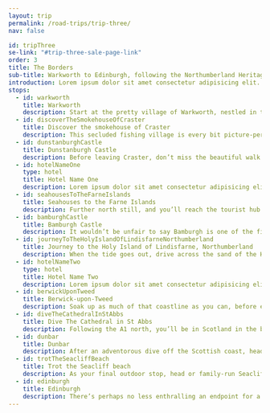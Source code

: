 ```yaml
---
layout: trip
permalink: /road-trips/trip-three/
nav: false

id: tripThree
se-link: "#trip-three-sale-page-link"
order: 3
title: The Borders
sub-title: Warkworth to Edinburgh, following the Northumberland Heritage Coast
introduction: Lorem ipsum dolor sit amet consectetur adipisicing elit. Iste recusandae maiores eum, eos quaerat delectus exercitationem ex sed repudiandae similique omnis? Cupiditate optio earum necessitatibus sequi, minima ipsum incidunt laborum commodi eveniet hic corporis molestias, repellendus animi quis iusto veritatis impedit? Consequuntur, ratione amet necessitatibus incidunt nobis velit. Ipsa eveniet mollitia debitis animi quam illum maxime, distinctio ea doloribus hic.
stops:
  - id: warkworth
    title: Warkworth
    description: Start at the pretty village of Warkworth, nestled in the southern reaches of the Northumberland Heritage Coast. Surrounded by the river Coquet, the cross-shaped keep of the castle stands watch over the high street, a reminder of the 600 years of history waiting to be explored.  The highlight has to be the gentle boat trip to the castle’s hermitage, a small private chapel cut into the sandstone rock face about a mile down river; one of Northumberland’s most treasured hidden gems. Leave the village to the north, looking out for the original medieval bridge and gatehouse, before chasing the coast road.
  - id: discoverTheSmokehouseOfCraster
    title: Discover the smokehouse of Craster
    description: This secluded fishing village is every bit picture-perfect. Cottages and fishing boats are haphazardly slung along the shoreline, all facing the small harbour and its thick walls. Yet this most unassuming place is responsible for one of Britain’s most cherished maritime delicacies - kippers. Craster Kippers, which grace the breakfast table of the Queen often enough, are still smoked here in the traditional way - a centuries-old tradition perfect for that road-trip pick-me-up.
  - id: dunstanburghCastle
    title: Dunstanburgh Castle
    description: Before leaving Craster, don’t miss the beautiful walk along the coast - past grazing sheep - to Duntanburgh Castle. This moody 14th-century ruin is a worthy trek, and though the antithesis to this guide, the non-vehicular access is a rare and special thing. Photo-op finished with, walk the mile-and-a-bit back to Craster for your next destination.
  - id: hotelNameOne
    type: hotel
    title: Hotel Name One
    description: Lorem ipsum dolor sit amet consectetur adipisicing elit. Quia et neque porro a, labore repellendus iusto soluta, repudiandae deserunt iure animi optio, debitis explicabo quo. Nobis magnam quae neque voluptas enim, temporibus perspiciatis iusto nostrum veritatis nesciunt, sit cupiditate distinctio.
  - id: seahousesToTheFarneIslands
    title: Seahouses to the Farne Islands
    description: Further north still, and you’ll reach the tourist hub of Seahouses. It has a pretty harbourfront, with plenty of pubs and chippies to choose from should you need a recharge. The highlight has to be the boat trips out to the Farne Islands, however. During breeding season, the Farne Islands are home to a dazzling array of seabirds (notably including irresistably cute puffins) plus some 6,000 grey seals basking on the rocks. Inner Farne is also the place where St Cuthbert died and an old chapel commemorates his time here.
  - id: bamburghCastle
    title: Bamburgh Castle
    description: It wouldn’t be unfair to say Bamburgh is one of the finest castles in Britain. Its sheer scale, perched on a cliff that overlooks the long, sandy dunes, makes for a striking impression. It’s also a size totally at odds with the clutch of village buildings that surround the manicured green just outside the castle walls. What you see today is a development of the original Norman keep, which replaced an earlier Saxon fortification. Its past is a who’s who of British history, something the castle interior unravels within medieval halls and watched by shining suits of armour. Don’t miss the sandy beach for wide-angle shots of the castle, plus the most perfect picnic bench in the country, apparently.
  - id: journeyToTheHolyIslandOfLindisfarneNorthumberland
    title: Journey to the Holy Island of Lindisfarne, Northumberland
    description: When the tide goes out, drive across the sand of the Holy Island Causeway to the magical island of Lindisfarne. With a recorded history dating back to the 6th century AD, walk in the footsteps of monks, vikings invaders and Norman conquerors as you visit the incredible array of historical landmarks and ruins. Due to the isolated, intertidal nature of the island, Lindisfarne is an ideal escape for those in need of a digital detox, whilst being equally unmissable as a day trip from Northumberland - just remember to check the tides before you visit!
  - id: hotelNameTwo
    type: hotel
    title: Hotel Name Two
    description: Lorem ipsum dolor sit amet consectetur adipisicing elit. Quia et neque porro a, labore repellendus iusto soluta, repudiandae deserunt iure animi optio, debitis explicabo quo. Nobis magnam quae neque voluptas enim, temporibus perspiciatis iusto nostrum veritatis nesciunt, sit cupiditate distinctio.
  - id: berwickUponTweed
    title: Berwick-upon-Tweed
    description: Soak up as much of that coastline as you can, before entering the fortified town of Berwick-upon-Tweed. Entering via the sandstone Old Bridge, park up in England’s northernmost town; the peculiar accent is a giveaway, a strange Scottish twang clearly punctuating that northeast lilt. It’s also a clue to the town’s history; it is the most fought-over settlement in Europe, its walls alluding to the to-and-fro between the English and Scots. Now that that is all settled, you’ll find a bustling market town with cafes and antique shops, restaurants and pubs vying for attention. Harbour boat trips and wall walks add to the experience. As a final tip, head to family-run Forte’s, a stalwart throwback little-changed since the 60s. Order a coke float and indulge in the little Italian heritage of the area.
  - id: diveTheCathedralInStAbbs
    title: Dive The Cathedral in St Abbs
    description: Following the A1 north, you’ll be in Scotland in the blink of an eye. Head for the quaint port town oof St Abbs and discover a remarkable underwater landscape carved out by the wild North Sea. The clear waters around the town form part of a marine reserve that offers some of the best cold-water diving anywhere in Europe. From grey seals to the unfortunately ugly wolffish, discover a surprising aquatic world.
  - id: dunbar
    title: Dunbar
    description: After an adventorous dive off the Scottish coast, head  further north still and take a breath at Dunbar. Once one of the most important medieval fortresses in the country, Dunbar is now a peaceful fishing town with a pretty harbour and bustling high street. The remains of the old castle sit at the harbour mouth, a rock overlooking the town that once homed Mary Queen of Scots. Local John Muir, famed as the father of America’s national parks, is honoured by the eponymous country park that takes in the best of this pretty landscape.
  - id: trotTheSeacliffBeach
    title: Trot the Seacliff beach
    description: As your final outdoor stop, head or family-run Seacliff Stables, and explore this pretty beach on horseback. Trot along wild fens and sandy beach, with views of the impressive Bass Rock jutting out of the sea. As you head further up the cost, look out for the ruins of Tantallon Castle sitting on the headland. This area is little travelled by tourists, so enjoy this rugged landscape all for yourself.
  - id: edinburgh
    title: Edinburgh
    description: There’s perhaps no less enthralling an endpoint for a road trip than Edinburgh. The bustling heart of Scotland, the city is a hotbed of culture, from trendy art scenes to cool cafe and bar hangouts. Gorgeous architecture, boutique shopping, and centuries of history make Edinburgh an endlessly intriguing city, one that offers something new and fresh with each visit.
---
```

